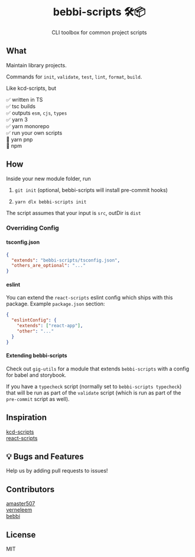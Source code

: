 <div align="center">
<h1>bebbi-scripts 🛠📦</h1>

<p>CLI toolbox for common project scripts</p>
</div>

## What

Maintain library projects.

Commands for `init`, `validate`, `test`, `lint`, `format`, `build`.

Like kcd-scripts, but

✅ written in TS<br />
✅ tsc builds<br />
✅ outputs `esm`, `cjs`, `types`<br />
✅ yarn 3<br />
✅ yarn monorepo<br />
✅ run your own scripts<br />
🚫 yarn pnp<br />
🚫 npm

## How

Inside your new module folder, run

1. `git init` (optional, bebbi-scripts will install pre-commit hooks)

2. `yarn dlx bebbi-scripts init`

The script assumes that your input is `src`, outDir is `dist`

### Overriding Config

#### tsconfig.json

```json
{
  "extends": "bebbi-scripts/tsconfig.json",
  "others_are_optional": "..."
}
```

#### eslint

You can extend the `react-scripts` eslint config which ships with this package.
Example `package.json` section:

```json
{
  "eslintConfig": {
    "extends": ["react-app"],
    "other": "..."
  }
}
```

#### Extending bebbi-scripts

Check out `gig-utils` for a module that extends `bebbi-scripts` with a config for babel and storybook.

If you have a `typecheck` script (normally set to `bebbi-scripts typecheck`)
that will be run as part of the `validate` script (which is run as part of the `pre-commit` script as well).

## Inspiration

[kcd-scripts](https://github.com/kentcdodds/kcd-scripts)<br/>
[react-scripts](https://github.com/facebook/create-react-app/tree/main/packages/react-scripts)

## 💡 Bugs and Features

Help us by adding pull requests to issues!

## Contributors

[amaster507](https://github.com/amaster507)<br />
[verneleem](https://github.com/verneleem)<br />
[bebbi](https://github.com/bebbi)

## License

MIT
